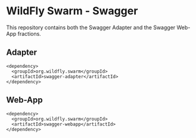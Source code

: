# WildFly Swarm - Swagger

This repository contains both the Swagger Adapter and the Swagger Web-App
fractions.

## Adapter

    <dependency>
      <groupId>org.wildfly.swarm</groupId>
      <artifactId>swagger-adapter</artifactId>
    </dependency>

## Web-App

    <dependency>
      <groupId>org.wildfly.swarm</groupId>
      <artifactId>swagger-webapp</artifactId>
    </dependency>
